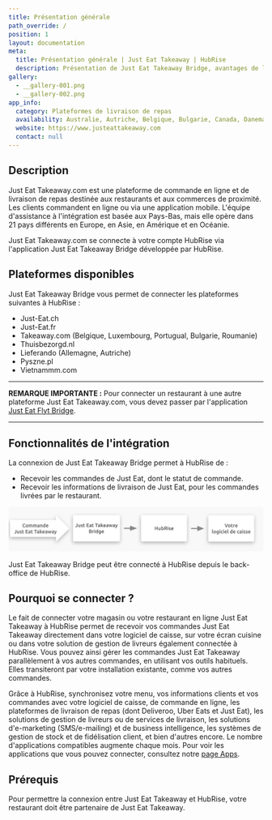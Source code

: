 ```yaml
---
title: Présentation générale
path_override: /
position: 1
layout: documentation
meta:
  title: Présentation générale | Just Eat Takeaway | HubRise
  description: Présentation de Just Eat Takeaway Bridge, avantages de la connexion à HubRise, fonctionnalités de l'intégration. Synchronisez les données entre logiciel de caisse et applications.
gallery:
  - __gallery-001.png
  - __gallery-002.png
app_info:
  category: Plateformes de livraison de repas
  availability: Australie, Autriche, Belgique, Bulgarie, Canada, Danemark, France, Allemagne, Irlande, Israël, Italie, Luxembourg, Pays-Bas, Nouvelle-Zélande, Norvège, Pologne, Portugal, Roumanie, Espagne, Suisse, Royaume-Uni
  website: https://www.justeattakeaway.com
  contact: null
---
```


## Description

Just Eat Takeaway.com est une plateforme de commande en ligne et de livraison de repas destinée aux restaurants et aux commerces de proximité. Les clients commandent en ligne ou via une application mobile. L'équipe d'assistance à l'intégration est basée aux Pays-Bas, mais elle opère dans 21 pays différents en Europe, en Asie, en Amérique et en Océanie.

Just Eat Takeaway.com se connecte à votre compte HubRise via l'application Just Eat Takeaway Bridge développée par HubRise.

## Plateformes disponibles

Just Eat Takeaway Bridge vous permet de connecter les plateformes suivantes à HubRise :

- Just-Eat.ch
- Just-Eat.fr
- Takeaway.com (Belgique, Luxembourg, Portugual, Bulgarie, Roumanie)
- Thuisbezorgd.nl
- Lieferando (Allemagne, Autriche)
- Pyszne.pl
- Vietnammm.com

---

**REMARQUE IMPORTANTE :** Pour connecter un restaurant à une autre plateforme Just Eat Takeaway.com, vous devez passer par l'application [Just Eat Flyt Bridge](/apps/just-eat-flyt/overview).

---

## Fonctionnalités de l'intégration

La connexion de Just Eat Takeaway Bridge permet à HubRise de :

- Recevoir les commandes de Just Eat, dont le statut de commande.
- Recevoir les informations de livraison de Just Eat, pour les commandes livrées par le restaurant.

![Schéma du flux de connexion entre Just Eat Takeaway, Just Eat Takeaway Bridge et HubRise](./images/000-2x-jet-connection-diagram.png)

Just Eat Takeaway Bridge peut être connecté à HubRise depuis le back-office de HubRise.

## Pourquoi se connecter ?

Le fait de connecter votre magasin ou votre restaurant en ligne Just Eat Takeaway à HubRise permet de recevoir vos commandes Just Eat Takeaway directement dans votre logiciel de caisse, sur votre écran cuisine ou dans votre solution de gestion de livreurs également connectée à HubRise. Vous pouvez ainsi gérer les commandes Just Eat Takeaway parallèlement à vos autres commandes, en utilisant vos outils habituels. Elles transiteront par votre installation existante, comme vos autres commandes.

Grâce à HubRise, synchronisez votre menu, vos informations clients et vos commandes avec votre logiciel de caisse, de commande en ligne, les plateformes de livraison de repas (dont Deliveroo, Uber Eats et Just Eat), les solutions de gestion de livreurs ou de services de livraison, les solutions d'e-marketing (SMS/e-mailing) et de business intelligence, les systèmes de gestion de stock et de fidélisation client, et bien d'autres encore. Le nombre d'applications compatibles augmente chaque mois. Pour voir les applications que vous pouvez connecter, consultez notre [page Apps](/apps).

## Prérequis

Pour permettre la connexion entre Just Eat Takeaway et HubRise, votre restaurant doit être partenaire de Just Eat Takeaway.
